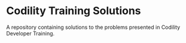 # Codility Training Solutions
 A repository containing solutions to the problems presented in Codility Developer Training.

